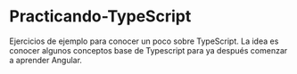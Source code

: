 # Practicando-TypeScript
Ejercicios de ejemplo para conocer un poco sobre TypeScript.
La idea es conocer algunos conceptos base de Typescript para ya después comenzar a aprender Angular.
